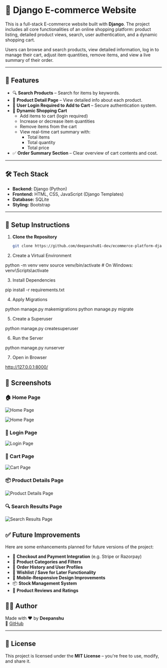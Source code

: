 # 🛒 Django E-commerce Website

This is a full-stack E-commerce website built with **Django**. The project includes all core functionalities of an online shopping platform: product listing, detailed product views, search, user authentication, and a dynamic shopping cart.

Users can browse and search products, view detailed information, log in to manage their cart, adjust item quantities, remove items, and view a live summary of their order.

---

## 🚀 Features

- 🔍 **Search Products** – Search for items by keywords.
- 📄 **Product Detail Page** – View detailed info about each product.
- 🔐 **User Login Required to Add to Cart** – Secure authentication system.
- 🛒 **Dynamic Shopping Cart**
  - Add items to cart (login required)
  - Increase or decrease item quantities
  - Remove items from the cart
  - View real-time cart summary with:
    - Total items
    - Total quantity
    - Total price
- ✅ **Order Summary Section** – Clear overview of cart contents and cost.

---

## 🛠️ Tech Stack

- **Backend:** Django (Python)
- **Frontend:** HTML, CSS, JavaScript (Django Templates)
- **Database:** SQLite
- **Styling:** Bootstrap

---


## 🔧 Setup Instructions

1. **Clone the Repository**
   ```bash
   git clone https://github.com/deepanshu01-dev/ecommerce-platform-django

2. Create a Virtual Environment

python -m venv venv
source venv/bin/activate  # On Windows: venv\Scripts\activate

3. Install Dependencies

pip install -r requirements.txt

4. Apply Migrations

python manage.py makemigrations
python manage.py migrate

5. Create a Superuser

python manage.py createsuperuser


6. Run the Server

python manage.py runserver

7. Open in Browser

http://127.0.0.1:8000/

## 📸 Screenshots

### 🏠 Home Page
![Home Page](screenshots/website%20home%20page.png)

![Home Page](screenshots/website%20home%20page(2).png)




### 🔐 Login Page
![Login Page](screenshots/login_page.png)

### 🛒 Cart Page
![Cart Page](screenshots/cart_page.png)

### 📦 Product Details Page
![Product Details Page](screenshots/product%20details%20page.png)

### 🔍 Search Results Page
![Search Results Page](screenshots/search%20result%20page.png)




## ✅ Future Improvements

Here are some enhancements planned for future versions of the project:

- 🧾 **Checkout and Payment Integration** (e.g. Stripe or Razorpay)
- 📂 **Product Categories and Filters**
- 🔁 **Order History and User Profiles**
- 💖 **Wishlist / Save for Later Functionality**
- 📱 **Mobile-Responsive Design Improvements**
- 📦 **Stock Management System**
- 📝 **Product Reviews and Ratings**


## 🧑‍💻 Author

Made with ❤️ by **Deepanshu**  
🔗 [GitHub](https://github.com/deepanshu01-dev)

---

## 📄 License

This project is licensed under the **MIT License** – you're free to use, modify, and share it.






